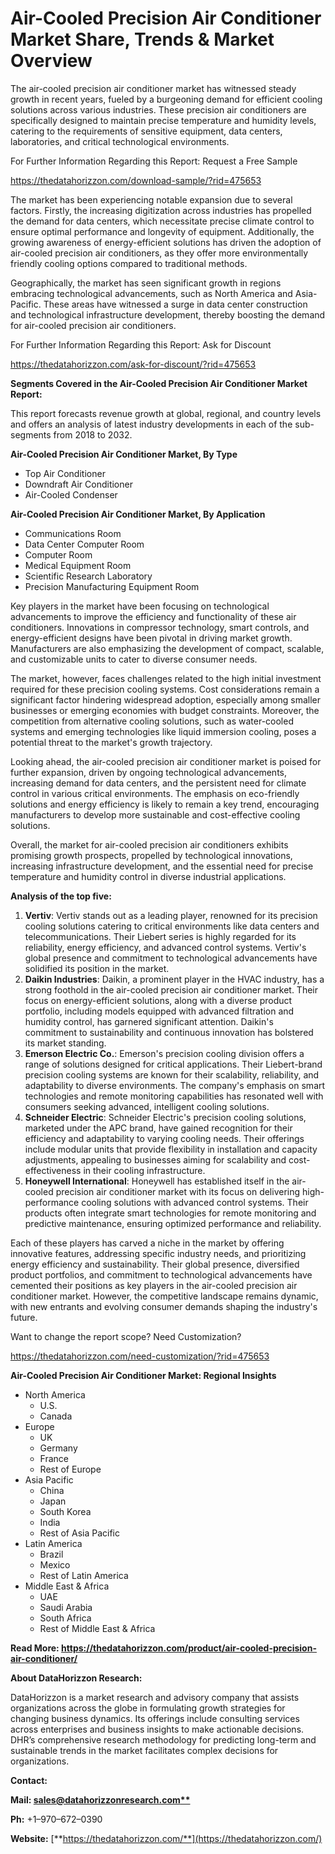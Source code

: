 ﻿# **Air-Cooled Precision Air Conditioner Market Share, Trends & Market Overview**


The air-cooled precision air conditioner market has witnessed steady growth in recent years, fueled by a burgeoning demand for efficient cooling solutions across various industries. These precision air conditioners are specifically designed to maintain precise temperature and humidity levels, catering to the requirements of sensitive equipment, data centers, laboratories, and critical technological environments.

For Further Information Regarding this Report: Request a Free Sample

<https://thedatahorizzon.com/download-sample/?rid=475653>

The market has been experiencing notable expansion due to several factors. Firstly, the increasing digitization across industries has propelled the demand for data centers, which necessitate precise climate control to ensure optimal performance and longevity of equipment. Additionally, the growing awareness of energy-efficient solutions has driven the adoption of air-cooled precision air conditioners, as they offer more environmentally friendly cooling options compared to traditional methods.

Geographically, the market has seen significant growth in regions embracing technological advancements, such as North America and Asia-Pacific. These areas have witnessed a surge in data center construction and technological infrastructure development, thereby boosting the demand for air-cooled precision air conditioners.

For Further Information Regarding this Report: Ask for Discount

<https://thedatahorizzon.com/ask-for-discount/?rid=475653>



**Segments Covered in the Air-Cooled Precision Air Conditioner Market Report:**

This report forecasts revenue growth at global, regional, and country levels and offers an analysis of latest industry developments in each of the sub-segments from 2018 to 2032.

**Air-Cooled Precision Air Conditioner Market, By Type**

- Top Air Conditioner
- Downdraft Air Conditioner
- Air-Cooled Condenser

**Air-Cooled Precision Air Conditioner Market, By Application**

- Communications Room
- Data Center Computer Room
- Computer Room
- Medical Equipment Room
- Scientific Research Laboratory
- Precision Manufacturing Equipment Room

Key players in the market have been focusing on technological advancements to improve the efficiency and functionality of these air conditioners. Innovations in compressor technology, smart controls, and energy-efficient designs have been pivotal in driving market growth. Manufacturers are also emphasizing the development of compact, scalable, and customizable units to cater to diverse consumer needs.

The market, however, faces challenges related to the high initial investment required for these precision cooling systems. Cost considerations remain a significant factor hindering widespread adoption, especially among smaller businesses or emerging economies with budget constraints. Moreover, the competition from alternative cooling solutions, such as water-cooled systems and emerging technologies like liquid immersion cooling, poses a potential threat to the market's growth trajectory.

Looking ahead, the air-cooled precision air conditioner market is poised for further expansion, driven by ongoing technological advancements, increasing demand for data centers, and the persistent need for climate control in various critical environments. The emphasis on eco-friendly solutions and energy efficiency is likely to remain a key trend, encouraging manufacturers to develop more sustainable and cost-effective cooling solutions.

Overall, the market for air-cooled precision air conditioners exhibits promising growth prospects, propelled by technological innovations, increasing infrastructure development, and the essential need for precise temperature and humidity control in diverse industrial applications.

**Analysis of the top five:**

1. **Vertiv**: Vertiv stands out as a leading player, renowned for its precision cooling solutions catering to critical environments like data centers and telecommunications. Their Liebert series is highly regarded for its reliability, energy efficiency, and advanced control systems. Vertiv's global presence and commitment to technological advancements have solidified its position in the market.
1. **Daikin Industries**: Daikin, a prominent player in the HVAC industry, has a strong foothold in the air-cooled precision air conditioner market. Their focus on energy-efficient solutions, along with a diverse product portfolio, including models equipped with advanced filtration and humidity control, has garnered significant attention. Daikin's commitment to sustainability and continuous innovation has bolstered its market standing.
1. **Emerson Electric Co.**: Emerson's precision cooling division offers a range of solutions designed for critical applications. Their Liebert-brand precision cooling systems are known for their scalability, reliability, and adaptability to diverse environments. The company's emphasis on smart technologies and remote monitoring capabilities has resonated well with consumers seeking advanced, intelligent cooling solutions.
1. **Schneider Electric**: Schneider Electric's precision cooling solutions, marketed under the APC brand, have gained recognition for their efficiency and adaptability to varying cooling needs. Their offerings include modular units that provide flexibility in installation and capacity adjustments, appealing to businesses aiming for scalability and cost-effectiveness in their cooling infrastructure.
1. **Honeywell International**: Honeywell has established itself in the air-cooled precision air conditioner market with its focus on delivering high-performance cooling solutions with advanced control systems. Their products often integrate smart technologies for remote monitoring and predictive maintenance, ensuring optimized performance and reliability.

Each of these players has carved a niche in the market by offering innovative features, addressing specific industry needs, and prioritizing energy efficiency and sustainability. Their global presence, diversified product portfolios, and commitment to technological advancements have cemented their positions as key players in the air-cooled precision air conditioner market. However, the competitive landscape remains dynamic, with new entrants and evolving consumer demands shaping the industry's future.



Want to change the report scope? Need Customization?

<https://thedatahorizzon.com/need-customization/?rid=475653>



**Air-Cooled Precision Air Conditioner Market: Regional Insights**

- North America
  - U.S.
  - Canada
- Europe
  - UK
  - Germany
  - France
  - Rest of Europe
- Asia Pacific
  - China
  - Japan
  - South Korea
  - India
  - Rest of Asia Pacific
- Latin America
  - Brazil
  - Mexico
  - Rest of Latin America
- Middle East & Africa
  - UAE
  - Saudi Arabia
  - South Africa
  - Rest of Middle East & Africa

**Read More: https://thedatahorizzon.com/product/air-cooled-precision-air-conditioner/**

**About DataHorizzon Research:**

DataHorizzon is a market research and advisory company that assists organizations across the globe in formulating growth strategies for changing business dynamics. Its offerings include consulting services across enterprises and business insights to make actionable decisions. DHR’s comprehensive research methodology for predicting long-term and sustainable trends in the market facilitates complex decisions for organizations.

**Contact:**

**Mail: [sales@datahorizzonresearch.com**](mailto:sales@datahorizzonresearch.com)**

**Ph:** +1–970–672–0390

**Website:** [**https://thedatahorizzon.com/**](https://thedatahorizzon.com/)



